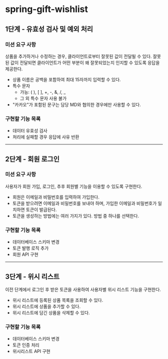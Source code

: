 # spring-gift-wishlist

## 1단계 - 유효성 검사 및 예외 처리
### 미션 요구 사항
상품을 추가하거나 수정하는 경우, 클라이언트로부터 잘못된 값이 전달될 수 있다. 잘못된 값이 전달되면 클라이언트가 어떤 부분이 왜 잘못되었는지 인지할 수 있도록 응답을 제공한다.
* 상품 이름은 공백을 포함하여 최대 15자까지 입력할 수 있다.
* 특수 문자
  * 가능: ( ), [ ], +, -, &, /, _
  * 그 외 특수 문자 사용 불가
* "카카오"가 포함된 문구는 담당 MD와 협의한 경우에만 사용할 수 있다.

### 구현할 기능 목록
* 데이터 유효성 검사
* 처리에 실패할 경우 응답에 사유 반환

---

## 2단계 - 회원 로그인
### 미션 요구 사항
사용자가 회원 가입, 로그인, 추후 회원별 기능을 이용할 수 있도록 구현한다.
* 회원은 이메일과 비밀번호를 입력하여 가입한다.
* 토큰을 받으려면 이메일과 비밀번호를 보내야 하며, 가입한 이메일과 비밀번호가 일치하면 토큰이 발급된다.
* 토큰을 생성하는 방법에는 여러 가지가 있다. 방법 중 하나를 선택한다.

### 구현할 기능 목록
* 데이터베이스 스키마 변경
* 토큰 발행 로직 추가
* 회원 API 구현

---

## 3단계 - 위시 리스트
이전 단계에서 로그인 후 받은 토큰을 사용하여 사용자별 위시 리스트 기능을 구현한다.
* 위시 리스트에 등록된 상품 목록을 조회할 수 있다.
* 위시 리스트에 상품을 추가할 수 있다.
* 위시 리스트에 담긴 상품을 삭제할 수 있다.

### 구현할 기능 목록
* 데이터베이스 스키마 변경
* 토큰 인증 처리
* 위시리스트 API 구현
